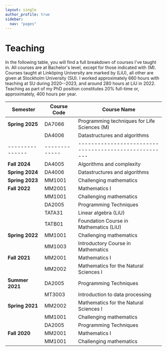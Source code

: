 ```yaml
---
layout: single
author_profile: true
sidebar:
  nav: "pages"
---
```

# Teaching

In the following table, you will find a full breakdown of courses I've taught in.
All courses are at Bachelor's level, except for those indicated with
(M). Courses taught at Linköping University are marked by (LiU), all
other are given at Stockholm University (SU). I worked approximately 660
hours with teaching at SU during 2020--2023, and around 280 hours at LiU in 2022.
Teaching as part of my PhD position constitutes 20% full-time or,
approximately, 400 hours per year.

| Semester      | Course Code | Course Name                                         |
|---------------|-------------|-----------------------------------------------------|
| **Spring 2025** | DA7066      | Programming techniques for Life Sciences (M)        |
|               | DA4006      | Datastructures and algorithms                      |
|---------------|-------------|-----------------------------------------------------|
| **Fall 2024**   | DA4005      | Algorithms and complexity                          |
| **Spring 2024** | DA4006      | Datastructures and algorithms                      |
| **Spring 2023** | MM1001      | Challenging mathematics                            |
| **Fall 2022**   | MM2001      | Mathematics I                                      |
|               | MM1001      | Challenging mathematics                            |
|               | DA2005      | Programming Techniques                             |
|               | TATA31      | Linear algebra (LiU)                               |
|               | TATB01      | Foundation Course in Mathematics (LiU)             |
| **Spring 2022** | MM1001      | Challenging mathematics                            |
|               | MM1003      | Introductory Course in Mathematics                 |
| **Fall 2021**   | MM2001      | Mathematics I                                      |
|               | MM2002      | Mathematics for the Natural Sciences I             |
| **Summer 2021** | DA2005      | Programming Techniques                             |
|               | MT3003      | Introduction to data processing                    |
| **Spring 2021** | MM2002      | Mathematics for the Natural Sciences I             |
|               | MM1001      | Challenging mathematics                            |
|               | DA2005      | Programming Techniques                             |
| **Fall 2020**   | MM2001      | Mathematics I                                      |
|               | MM1001      | Challenging mathematics                            |
